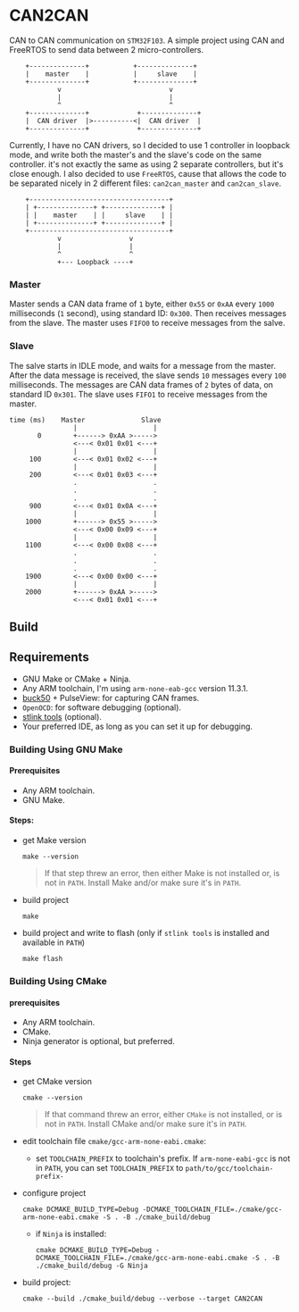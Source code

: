 # CAN2CAN

CAN to CAN communication on `STM32F103`. A simple project using CAN and FreeRTOS to send data between 2 micro-controllers.

```text
    +--------------+           +--------------+    
    |    master    |           |     slave    |
    +--------------+           +--------------+ 
            v                           v
            |                           |
            ^                           ^
    +--------------+            +--------------+
    |  CAN driver  |>----------<|  CAN driver  |
    +--------------+            +--------------+
```

Currently, I have no CAN drivers, so I decided to use 1 controller in loopback mode, and write both the master's and the slave's code on the same controller. it's not exactly the same as using 2 separate controllers, but it's close enough. I also decided to use `FreeRTOS`, cause that allows the code to be separated nicely in 2 different files: `can2can_master` and `can2can_slave`.

```text
    +-----------------------------------+ 
    | +--------------+ +--------------+ |
    | |    master    | |     slave    | |
    | +--------------+ +--------------+ |
    +-----------------------------------+ 
            v                 v
            |                 |
            ^                 ^
            +--- Loopback ----+
```

### Master

Master sends a CAN data frame of `1` byte, either `0x55` or `0xAA` every `1000` milliseconds (`1` second), using standard ID: `0x300`. Then receives messages from the slave. The master uses `FIFO0` to receive messages from the salve.

### Slave

The salve starts in IDLE mode, and waits for a message from the master. After the data message is received, the slave sends `10` messages every `100` milliseconds. The messages are CAN data frames of `2` bytes of data, on standard ID `0x301`. The slave uses `FIFO1` to receive messages from the master.


```
time (ms)    Master              Slave
                |                   |
       0        +------> 0xAA >----->
                <---< 0x01 0x01 <---+
                |                   |
     100        <---< 0x01 0x02 <---+
                |                   |
     200        <---< 0x01 0x03 <---+
                .                   .
                .                   .
                .                   .
     900        <---< 0x01 0x0A <---+
                |                   |
    1000        +------> 0x55 >----->
                <---< 0x00 0x09 <---+
                |                   |
    1100        <---< 0x00 0x08 <---+
                .                   .
                .                   .
                .                   .
    1900        <---< 0x00 0x00 <---+
                |                   |
    2000        +------> 0xAA >----->
                <---< 0x01 0x01 <---+
```

## Build

## Requirements

- GNU Make or CMake + Ninja.
- Any ARM toolchain, I'm using `arm-none-eab-gcc` version 11.3.1.
- [buck50](https://github.com/thanks4opensource/buck50/) + PulseView: for capturing CAN frames.
- `OpenOCD`: for software debugging (optional).
- [stlink tools](https://github.com/stlink-org/stlink) (optional).
- Your preferred IDE, as long as you can set it up for debugging.

### Building Using GNU Make

#### Prerequisites

- Any ARM toolchain.
- GNU Make.

#### Steps:

- get Make version

    ```
    make --version
    ```

    > If that step threw an error, then either Make is not installed or, is not in `PATH`. Install Make and/or make sure it's in `PATH`.

- build project
    ```shell
    make
    ```

- build project and write to flash (only if `stlink tools` is installed and available in `PATH`)
    ```shell
    make flash
    ```

### Building Using CMake

#### prerequisites

- Any ARM toolchain.
- CMake.
- Ninja generator is optional, but preferred.

#### Steps

- get CMake version
    ```
    cmake --version
    ```
    > If that command threw an error, either `CMake` is not installed, or is not in `PATH`. Install CMake and/or make sure it's in `PATH`.

- edit toolchain file `cmake/gcc-arm-none-eabi.cmake`: 
  - set `TOOLCHAIN_PREFIX` to toolchain's prefix. If `arm-none-eabi-gcc` is not in `PATH`, you can set `TOOLCHAIN_PREFIX` to `path/to/gcc/toolchain-prefix-`

- configure project
    ```
    cmake DCMAKE_BUILD_TYPE=Debug -DCMAKE_TOOLCHAIN_FILE=./cmake/gcc-arm-none-eabi.cmake -S . -B ./cmake_build/debug
    ```

  - if `Ninja` is installed:
    ```
    cmake DCMAKE_BUILD_TYPE=Debug -DCMAKE_TOOLCHAIN_FILE=./cmake/gcc-arm-none-eabi.cmake -S . -B ./cmake_build/debug -G Ninja
    ```

- build project:
    ```
    cmake --build ./cmake_build/debug --verbose --target CAN2CAN
    ```

